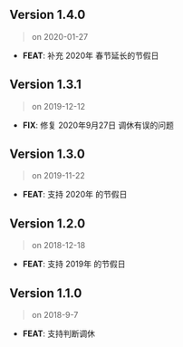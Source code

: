 ## Version 1.4.0
> on 2020-01-27

* **FEAT**: 补充 2020年 春节延长的节假日

## Version 1.3.1
> on 2019-12-12

* **FIX**: 修复 2020年9月27日 调休有误的问题

## Version 1.3.0
> on 2019-11-22

* **FEAT**: 支持 2020年 的节假日


## Version 1.2.0
> on 2018-12-18

* **FEAT**: 支持 2019年 的节假日


## Version 1.1.0
> on 2018-9-7

* **FEAT**: 支持判断调休
